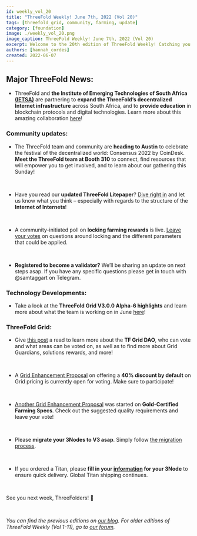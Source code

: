 ```yaml
---
id: weekly_vol_20
title: "ThreeFold Weekly! June 7th, 2022 (Vol 20)"
tags: [threefold_grid, community, farming, update]
category: [foundation]
image: ./weekly_vol_20.png
image_caption: ThreeFold Weekly! June 7th, 2022 (Vol 20)
excerpt: Welcome to the 20th edition of ThreeFold Weekly! Catching you up on recent highlights from around the ecosystem.
authors: [hannah_cordes]
created: 2022-06-07
---
```


## Major ThreeFold News:

- ThreeFold and **the Institute of Emerging Technologies of South Africa [(IETSA)](https://ietsa.org.za/)** are partnering to **expand the ThreeFold’s decentralized Internet infrastructure** across South Africa, and to **provide education** in blockchain protocols and digital technologies. Learn more about this amazing collaboration [here](https://www.itweb.co.za/content/Pero3qZ3lkpvQb6m)!

### Community updates:

- The ThreeFold team and community are **heading to Austin** to celebrate the festival of the decentralized world: Consensus 2022 by CoinDesk. **Meet the ThreeFold team at Booth 310** to connect, find resources that will empower you to get involved, and to learn about our gathering this Sunday!

<br/>

- Have you read our **updated ThreeFold Litepaper**? [Dive right in](https://forum.threefold.io/t/litepaper-threefold-v17-important/2927?u=hannahcordes) and let us know what you think – especially with regards to the structure of the **Internet of Internets**!

<br/>

- A community-initiated poll on **locking farming rewards** is live. [Leave your votes](https://forum.threefold.io/t/polls-should-we-lock-farming-rewards/2913?u=hannahcordes) on questions around locking and the different parameters that could be applied.

<br/>

- **Registered to become a validator?** We’ll be sharing an update on next steps asap. If you have any specific questions please get in touch with @samtaggart on Telegram.

### Technology Developments:

- Take a look at the **ThreeFold Grid V3.0.0 Alpha-6 highlights** and learn more about what the team is working on in June [here](https://forum.threefold.io/t/threefold-product-updates-june-2022/2937?u=hannahcordes)!

### ThreeFold Grid: 

- Give [this post](https://forum.threefold.io/t/specs-for-tfgrid-dao/2926?u=hannahcordes) a read to learn more about the **TF Grid DAO**, who can vote and what areas can be voted on, as well as to find more about Grid Guardians, solutions rewards, and more!

<br/>

- A [Grid Enhancement Proposal](https://forum.threefold.io/t/pricing-default-40-discount/2924?u=hannahcordes) on offering a **40% discount by default** on Grid pricing is currently open for voting. Make sure to participate!

<br/>

- [Another Grid Enhancement Proposal](https://forum.threefold.io/t/gep-gold-certified-farming-specs/2925) was started on **Gold-Certified Farming Specs**. Check out the suggested quality requirements and leave your vote!

<br/>

- Please **migrate your 3Nodes to V3 asap**. Simply follow [the migration process](https://forum.threefold.io/t/farming-migration-grid-v2-v3/2143?u=hannahcordes).

<br/>

- If you ordered a Titan, please **fill in your [information](https://forum.threefold.io/t/creating-your-v3-farm-required-for-open-unshipped-orders/2144) for your 3Node** to ensure quick delivery. Global Titan shipping continues.

<br/>

See you next week, ThreeFolders! 🙌 

<br/>

*You can find the previous editions on [our blog](https://threefold.io/blog). For older editions of ThreeFold Weekly (Vol 1-11), go to [our forum](https://forum.threefold.io/c/ecosystem-developments/41).*

